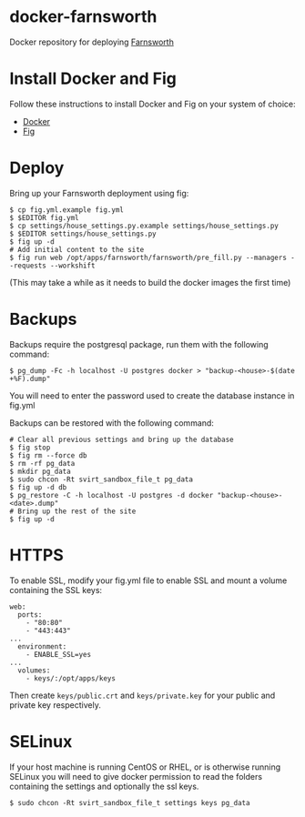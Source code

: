# docker-farnsworth

Docker repository for deploying [Farnsworth](https://github.com/knagra/farnsworth)

# Install Docker and Fig

Follow these instructions to install Docker and Fig on your system of choice:

- [Docker](http://docs.docker.com/installation/)
- [Fig](http://www.fig.sh/install.html)

# Deploy

Bring up your Farnsworth deployment using fig:

```
$ cp fig.yml.example fig.yml
$ $EDITOR fig.yml
$ cp settings/house_settings.py.example settings/house_settings.py
$ $EDITOR settings/house_settings.py
$ fig up -d
# Add initial content to the site
$ fig run web /opt/apps/farnsworth/farnsworth/pre_fill.py --managers --requests --workshift
```

(This may take a while as it needs to build the docker images the first time)

# Backups

Backups require the postgresql package, run them with the following command:

```
$ pg_dump -Fc -h localhost -U postgres docker > "backup-<house>-$(date +%F).dump"
```

You will need to enter the password used to create the database instance in fig.yml

Backups can be restored with the following command:

```
# Clear all previous settings and bring up the database
$ fig stop
$ fig rm --force db
$ rm -rf pg_data
$ mkdir pg_data
$ sudo chcon -Rt svirt_sandbox_file_t pg_data
$ fig up -d db
$ pg_restore -C -h localhost -U postgres -d docker "backup-<house>-<date>.dump"
# Bring up the rest of the site
$ fig up -d
```

# HTTPS

To enable SSL, modify your fig.yml file to enable SSL and mount a volume containing the SSL keys:

```
web:
  ports:
    - "80:80"
    - "443:443"
...
  environment:
    - ENABLE_SSL=yes
...
  volumes:
    - keys/:/opt/apps/keys
```

Then create `keys/public.crt` and `keys/private.key` for your public and private key respectively.

# SELinux

If your host machine is running CentOS or RHEL, or is otherwise running SELinux you will need to give docker permission to read the folders containing the settings and optionally the ssl keys.

```
$ sudo chcon -Rt svirt_sandbox_file_t settings keys pg_data
```
